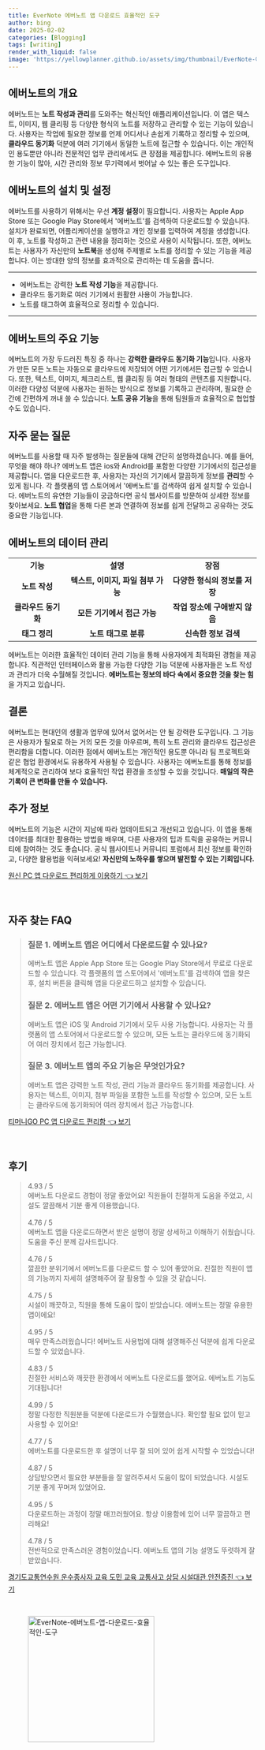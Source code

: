 ```yaml
---
title: EverNote 에버노트 앱 다운로드 효율적인 도구
author: bing
date: 2025-02-02
categories: [Blogging]
tags: [writing]
render_with_liquid: false
image: 'https://yellowplanner.github.io/assets/img/thumbnail/EverNote-에버노트-앱-다운로드-효율적인-도구.webp'
---
```



<h2 id='에버노트의 개요'>에버노트의 개요</h2>

<p>에버노트는 <b>노트 작성과 관리</b>를 도와주는 혁신적인 애플리케이션입니다. 이 앱은 텍스트, 이미지, 웹 클리핑 등 다양한 형식의 노트를 저장하고 관리할 수 있는 기능이 있습니다. 사용자는 작업에 필요한 정보를 언제 어디서나 손쉽게 기록하고 정리할 수 있으며, <b>클라우드 동기화</b> 덕분에 여러 기기에서 동일한 노트에 접근할 수 있습니다. 이는 개인적인 용도뿐만 아니라 전문적인 업무 관리에서도 큰 장점을 제공합니다. 에버노트의 유용한 기능이 많아, 시간 관리와 정보 무기력에서 벗어날 수 있는 좋은 도구입니다.</p>

<h2 id='에버노트의 설치 및 설정'>에버노트의 설치 및 설정</h2>

<p>에버노트를 사용하기 위해서는 우선 <b>계정 설정</b>이 필요합니다. 사용자는 Apple App Store 또는 Google Play Store에서 '에버노트'를 검색하여 다운로드할 수 있습니다. 설치가 완료되면, 어플리케이션을 실행하고 개인 정보를 입력하여 계정을 생성합니다. 이 후, 노트를 작성하고 관련 내용을 정리하는 것으로 사용이 시작됩니다. 또한, 에버노트는 사용자가 자신만의 <b>노트북</b>을 생성해 주제별로 노트를 정리할 수 있는 기능을 제공합니다. 이는 방대한 양의 정보를 효과적으로 관리하는 데 도움을 줍니다.</p>

<hr />

<ul>
    <li>에버노트는 강력한 <b>노트 작성 기능</b>을 제공합니다.</li>
    <li>클라우드 동기화로 여러 기기에서 원활한 사용이 가능합니다.</li>
    <li>노트를 태그하여 효율적으로 정리할 수 있습니다.</li>
</ul>

<hr />

<h2 id='에버노트의 주요 기능'>에버노트의 주요 기능</h2>

<p>에버노트의 가장 두드러진 특징 중 하나는 <b>강력한 클라우드 동기화 기능</b>입니다. 사용자가 만든 모든 노트는 자동으로 클라우드에 저장되어 어떤 기기에서든 접근할 수 있습니다. 또한, 텍스트, 이미지, 체크리스트, 웹 클리핑 등 여러 형태의 콘텐츠를 지원합니다. 이러한 다양성 덕분에 사용자는 원하는 방식으로 정보를 기록하고 관리하며, 필요한 순간에 간편하게 꺼내 쓸 수 있습니다. <b>노트 공유 기능</b>을 통해 팀원들과 효율적으로 협업할 수도 있습니다.</p>

<h2 id='자주 묻는 질문'>자주 묻는 질문</h2>

<p>에버노트를 사용할 때 자주 발생하는 질문들에 대해 간단히 설명하겠습니다. 예를 들어, 무엇을 해야 하나? 에버노트 앱은 ios와 Android를 포함한 다양한 기기에서의 접근성을 제공합니다. 앱을 다운로드한 후, 사용자는 자신의 기기에서 깔끔하게 정보를 <b>관리</b>할 수 있게 됩니다. 각 플랫폼의 앱 스토어에서 '에버노트'를 검색하여 쉽게 설치할 수 있습니다. 에버노트의 유연한 기능들이 궁금하다면 공식 웹사이트를 방문하여 상세한 정보를 찾아보세요. <b>노트 협업</b>을 통해 다른 본과 연결하여 정보를 쉽게 전달하고 공유하는 것도 중요한 기능입니다.</p>

<h2 id='에버노트의 데이터 관리'>에버노트의 데이터 관리</h2>

<table>
    <tr>
        <td style="text-align: center; height: 17px;"><b>기능</b></td>
        <td style="text-align: center; height: 17px;"><b>설명</b></td>
        <td style="text-align: center; height: 17px;"><b>장점</b></td>
    </tr>
    <tr>
        <td style="text-align: center; height: 17px;"><b>노트 작성</b></td>
        <td style="text-align: center; height: 17px;"><b>텍스트, 이미지, 파일 첨부 가능</b></td>
        <td style="text-align: center; height: 17px;"><b>다양한 형식의 정보를 저장</b></td>
    </tr>
    <tr>
        <td style="text-align: center; height: 17px;"><b>클라우드 동기화</b></td>
        <td style="text-align: center; height: 17px;"><b>모든 기기에서 접근 가능</b></td>
        <td style="text-align: center; height: 17px;"><b>작업 장소에 구애받지 않음</b></td>
    </tr>
    <tr>
        <td style="text-align: center; height: 17px;"><b>태그 정리</b></td>
        <td style="text-align: center; height: 17px;"><b>노트 태그로 분류</b></td>
        <td style="text-align: center; height: 17px;"><b>신속한 정보 검색</b></td>
    </tr>
</table>

<p>에버노트는 이러한 효율적인 데이터 관리 기능을 통해 사용자에게 최적화된 경험을 제공합니다. 직관적인 인터페이스와 활용 가능한 다양한 기능 덕분에 사용자들은 노트 작성과 관리가 더욱 수월해질 것입니다. <b>에버노트는 정보의 바다 속에서 중요한 것을 찾는 힘</b>을 가지고 있습니다.</p>

<h2 id='결론'>결론</h2>

<p>에버노트는 현대인의 생활과 업무에 있어서 없어서는 안 될 강력한 도구입니다. 그 기능은 사용자가 필요로 하는 거의 모든 것을 아우르며, 특히 노트 관리와 클라우드 접근성은 편리함을 더합니다. 이러한 점에서 에버노트는 개인적인 용도뿐 아니라 팀 프로젝트와 같은 협업 환경에서도 유용하게 사용될 수 있습니다. 사용자는 에버노트를 통해 정보를 체계적으로 관리하여 보다 효율적인 작업 환경을 조성할 수 있을 것입니다. <b>매일의 작은 기록이 큰 변화를 만들 수 있습니다.</b></p>

<h2 id='추가 정보'>추가 정보</h2>

<p>에버노트의 기능은 시간이 지남에 따라 업데이트되고 개선되고 있습니다. 이 앱을 통해 데이터를 최대한 활용하는 방법을 배우며, 다른 사용자의 팁과 트릭을 공유하는 커뮤니티에 참여하는 것도 좋습니다. 공식 웹사이트나 커뮤니티 포럼에서 최신 정보를 확인하고, 다양한 활용법을 익혀보세요! <b>자신만의 노하우를 쌓으며 발전할 수 있는 기회입니다.</b></p>


<p><a class="click-button" title="원신 PC 앱 다운로드 편리하게 이용하기" href="https://yellowplanner.github.io/posts/%EC%9B%90%EC%8B%A0-PC-%EC%95%B1-%EB%8B%A4%EC%9A%B4%EB%A1%9C%EB%93%9C-%ED%8E%B8%EB%A6%AC%ED%95%98%EA%B2%8C-%EC%9D%B4%EC%9A%A9%ED%95%98%EA%B8%B0/" rel="dofollow">원신 PC 앱 다운로드 편리하게 이용하기 👈 보기</a></p><br>
<h2 id='자주_찾는_FAQ'>자주 찾는 FAQ</h2>
<div itemscope="" itemtype="https://schema.org/FAQPage"> 
<blockquote> 
<div itemscope="" itemprop="mainEntity" itemtype="https://schema.org/Question"> 
<h3 itemprop="name">질문 1. 에버노트 앱은 어디에서 다운로드할 수 있나요?</h3> 
<div itemscope="" itemprop="acceptedAnswer" itemtype="https://schema.org/Answer"> 
<span itemprop="text"> 
<p>에버노트 앱은 Apple App Store 또는 Google Play Store에서 무료로 다운로드할 수 있습니다. 각 플랫폼의 앱 스토어에서 '에버노트'를 검색하여 앱을 찾은 후, 설치 버튼을 클릭해 앱을 다운로드하고 설치할 수 있습니다.</p> 
</span> 
</div> 
</div> 

<div itemscope="" itemprop="mainEntity" itemtype="https://schema.org/Question"> 
<h3 itemprop="name">질문 2. 에버노트 앱은 어떤 기기에서 사용할 수 있나요?</h3> 
<div itemscope="" itemprop="acceptedAnswer" itemtype="https://schema.org/Answer"> 
<span itemprop="text"> 
<p>에버노트 앱은 iOS 및 Android 기기에서 모두 사용 가능합니다. 사용자는 각 플랫폼의 앱 스토어에서 다운로드할 수 있으며, 모든 노트는 클라우드에 동기화되어 여러 장치에서 접근 가능합니다.</p> 
</span> 
</div> 
</div> 

<div itemscope="" itemprop="mainEntity" itemtype="https://schema.org/Question"> 
<h3 itemprop="name">질문 3. 에버노트 앱의 주요 기능은 무엇인가요?</h3> 
<div itemscope="" itemprop="acceptedAnswer" itemtype="https://schema.org/Answer"> 
<span itemprop="text"> 
<p>에버노트 앱은 강력한 노트 작성, 관리 기능과 클라우드 동기화를 제공합니다. 사용자는 텍스트, 이미지, 첨부 파일을 포함한 노트를 작성할 수 있으며, 모든 노트는 클라우드에 동기화되어 여러 장치에서 접근 가능합니다.</p> 
</span> 
</div> 
</div> 

</blockquote> 
</div>
<p><a class="click-button" title="티머니GO PC 앱 다운로드 편리함" href="https://yellowplanner.github.io/posts/%ED%8B%B0%EB%A8%B8%EB%8B%88GO-PC-%EC%95%B1-%EB%8B%A4%EC%9A%B4%EB%A1%9C%EB%93%9C-%ED%8E%B8%EB%A6%AC%ED%95%A8/" rel="dofollow">티머니GO PC 앱 다운로드 편리함 👈 보기</a></p><br>
<h2 id='후기'>후기</h2>
<div itemscope itemtype="https://schema.org/Product">
  <blockquote>
  <div itemprop="review" itemscope itemtype="https://schema.org/Review">
      <div itemprop="reviewRating" itemscope itemtype="https://schema.org/Rating"> <span itemprop="ratingValue">4.93</span> / <span itemprop="bestRating">5</span> </div>
      <span itemprop="reviewBody">에버노트 다운로드 경험이 정말 좋았어요! 직원들이 친절하게 도움을 주었고, 시설도 깔끔해서 기분 좋게 이용했습니다.</span>
  </div>
  <br>
  <div itemprop="review" itemscope itemtype="https://schema.org/Review">
      <div itemprop="reviewRating" itemscope itemtype="https://schema.org/Rating"> <span itemprop="ratingValue">4.76</span> / <span itemprop="bestRating">5</span> </div>
      <span itemprop="reviewBody">에버노트 앱을 다운로드하면서 받은 설명이 정말 상세하고 이해하기 쉬웠습니다. 도움을 주신 분께 감사드립니다.</span>
  </div>
  <br>
  <div itemprop="review" itemscope itemtype="https://schema.org/Review">
      <div itemprop="reviewRating" itemscope itemtype="https://schema.org/Rating"> <span itemprop="ratingValue">4.76</span> / <span itemprop="bestRating">5</span> </div>
      <span itemprop="reviewBody">깔끔한 분위기에서 에버노트를 다운로드 할 수 있어 좋았어요. 친절한 직원이 앱의 기능까지 자세히 설명해주어 잘 활용할 수 있을 것 같습니다.</span>
  </div>
  <br>
  <div itemprop="review" itemscope itemtype="https://schema.org/Review">
      <div itemprop="reviewRating" itemscope itemtype="https://schema.org/Rating"> <span itemprop="ratingValue">4.75</span> / <span itemprop="bestRating">5</span> </div>
      <span itemprop="reviewBody">시설이 깨끗하고, 직원을 통해 도움이 많이 받았습니다. 에버노트는 정말 유용한 앱이에요!</span>
  </div>
  <br>
  <div itemprop="review" itemscope itemtype="https://schema.org/Review">
      <div itemprop="reviewRating" itemscope itemtype="https://schema.org/Rating"> <span itemprop="ratingValue">4.95</span> / <span itemprop="bestRating">5</span> </div>
      <span itemprop="reviewBody">매우 만족스러웠습니다! 에버노트 사용법에 대해 설명해주신 덕분에 쉽게 다운로드할 수 있었습니다.</span>
  </div>
  <br>
  <div itemprop="review" itemscope itemtype="https://schema.org/Review">
      <div itemprop="reviewRating" itemscope itemtype="https://schema.org/Rating"> <span itemprop="ratingValue">4.83</span> / <span itemprop="bestRating">5</span> </div>
      <span itemprop="reviewBody">친절한 서비스와 깨끗한 환경에서 에버노트 다운로드를 했어요. 에버노트 기능도 기대됩니다!</span>
  </div>
  <br>
  <div itemprop="review" itemscope itemtype="https://schema.org/Review">
      <div itemprop="reviewRating" itemscope itemtype="https://schema.org/Rating"> <span itemprop="ratingValue">4.99</span> / <span itemprop="bestRating">5</span> </div>
      <span itemprop="reviewBody">정말 다정한 직원분들 덕분에 다운로드가 수월했습니다. 확인할 필요 없이 믿고 사용할 수 있어요!</span>
  </div>
  <br>
  <div itemprop="review" itemscope itemtype="https://schema.org/Review">
      <div itemprop="reviewRating" itemscope itemtype="https://schema.org/Rating"> <span itemprop="ratingValue">4.77</span> / <span itemprop="bestRating">5</span> </div>
      <span itemprop="reviewBody">에버노트를 다운로드한 후 설명이 너무 잘 되어 있어 쉽게 시작할 수 있었습니다!</span>
  </div>
  <br>
  <div itemprop="review" itemscope itemtype="https://schema.org/Review">
      <div itemprop="reviewRating" itemscope itemtype="https://schema.org/Rating"> <span itemprop="ratingValue">4.87</span> / <span itemprop="bestRating">5</span> </div>
      <span itemprop="reviewBody">상담받으면서 필요한 부분들을 잘 알려주셔서 도움이 많이 되었습니다. 시설도 기분 좋게 꾸며져 있었어요.</span>
  </div>
  <br>
  <div itemprop="review" itemscope itemtype="https://schema.org/Review">
      <div itemprop="reviewRating" itemscope itemtype="https://schema.org/Rating"> <span itemprop="ratingValue">4.95</span> / <span itemprop="bestRating">5</span> </div>
      <span itemprop="reviewBody">다운로드하는 과정이 정말 매끄러웠어요. 항상 이용함에 있어 너무 깔끔하고 편리해요!</span>
  </div>
  <br>
  <div itemprop="review" itemscope itemtype="https://schema.org/Review">
      <div itemprop="reviewRating" itemscope itemtype="https://schema.org/Rating"> <span itemprop="ratingValue">4.78</span> / <span itemprop="bestRating">5</span> </div>
      <span itemprop="reviewBody">전반적으로 만족스러운 경험이었습니다. 에버노트 앱의 기능 설명도 뚜렷하게 잘 받았습니다.</span>
  </div>
  </blockquote>
</div>
<p><a class="click-button" title="경기도교통연수원 운수종사자 교육 도민 교육 교통사고 상담 시설대관 안전증진" href="https://yellowplanner.github.io/posts/%EA%B2%BD%EA%B8%B0%EB%8F%84%EA%B5%90%ED%86%B5%EC%97%B0%EC%88%98%EC%9B%90-%EC%9A%B4%EC%88%98%EC%A2%85%EC%82%AC%EC%9E%90-%EA%B5%90%EC%9C%A1-%EB%8F%84%EB%AF%BC-%EA%B5%90%EC%9C%A1-%EA%B5%90%ED%86%B5%EC%82%AC%EA%B3%A0-%EC%83%81%EB%8B%B4-%EC%8B%9C%EC%84%A4%EB%8C%80%EA%B4%80-%EC%95%88%EC%A0%84%EC%A6%9D%EC%A7%84/" rel="dofollow">경기도교통연수원 운수종사자 교육 도민 교육 교통사고 상담 시설대관 안전증진 👈 보기</a></p><br>
<figure class="image"><img src="https://yellowplanner.github.io/assets/img/thumbnail/EverNote-에버노트-앱-다운로드-효율적인-도구.webp" alt="EverNote-에버노트-앱-다운로드-효율적인-도구" width="256" height="256"></figure>